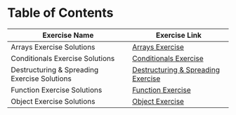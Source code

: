 # Table of Contents
|Exercise Name | Exercise Link
|-----| ----- |
|Arrays Exercise Solutions | [Arrays Exercise](https://github.com/MelihKrts/30-Days-Of-React-Solution/tree/main/Day_01_Solution_(Javascript_Refresher)/Arrays_Exercise_Solution)
|Conditionals Exercise Solutions | [Conditionals Exercise](https://github.com/MelihKrts/30-Days-Of-React-Solution/tree/main/Day_01_Solution_(Javascript_Refresher)/Conditionals_Exercise_Solution)
|Destructuring & Spreading Exercise Solutions| [Destructuring & Spreading Exercise](https://github.com/MelihKrts/30-Days-Of-React-Solution/tree/main/Day_01_Solution_(Javascript_Refresher)/Destructuring_Spreading_Exercise_Solution)
|Function Exercise Solutions | [Function Exercise](https://github.com/MelihKrts/30-Days-Of-React-Solution/tree/main/Day_01_Solution_(Javascript_Refresher)/Function_Exercise_Solution)
|Object Exercise Solutions| [Object Exercise](https://github.com/MelihKrts/30-Days-Of-React-Solution/tree/main/Day_01_Solution_(Javascript_Refresher)/Object_Exercise_Solution)